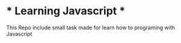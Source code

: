 # * Learning Javascript *


This Repo include small task made for learn how to programing with Javascript 
